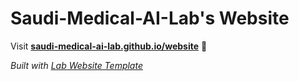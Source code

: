 
# Saudi-Medical-AI-Lab's Website

Visit **[saudi-medical-ai-lab.github.io/website](https://saudi-medical-ai-lab.github.io/website)** 🚀

_Built with [Lab Website Template](https://greene-lab.gitbook.io/lab-website-template-docs)_

